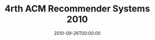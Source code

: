 ---
acronym: Recsys-2010
date: '2010-09-26T00:00:00'
ext_url: http://recsys.acm.org/2010/
location: Barcelona, Spain
submission_date: '2010-04-23T00:00:00'
title: 4rth ACM Recommender Systems 2010
---